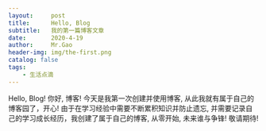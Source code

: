 ```yaml
---
layout:     post
title:      Hello, Blog
subtitle:   我的第一篇博客文章
date:       2020-4-19
author:     Mr.Gao
header-img: img/the-first.png
catalog: false
tags:
    - 生活点滴
---
```


Hello, Blog!
你好, 博客!
今天是我第一次创建并使用博客, 从此我就有属于自己的博客园了，开心!
由于在学习经验中需要不断累积知识并防止遗忘, 并需要记录自己的学习成长经历，我创建了属于自己的博客, 从零开始, 未来谁与争锋!
敬请期待!